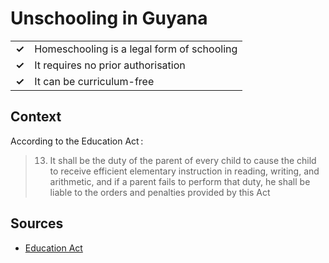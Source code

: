 # Unschooling in Guyana
| | |
|-|-|
| __✓__ | Homeschooling is a legal form of schooling |
| __✓__ | It requires no prior authorisation |
| __✓__ | It can be curriculum-free |

## Context

According to the Education Act :

> 13. It shall be the duty of the parent of every child to cause
> the child to receive efficient elementary instruction in reading,
> writing, and arithmetic, and if a parent fails to perform that duty,
> he shall be liable to the orders and penalties provided by this Act


## Sources

* [Education Act](http://badaj.org/wp-content/uploads/2014/07/Education%20act(1).pdf)
